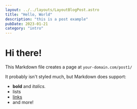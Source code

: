 ```yaml
---
layout: ../../layouts/LayoutBlogPost.astro
title: "Hello, World"
description: "this is a post example"
pubDate: 2023-01-21
category: "intro"
---
```


# Hi there!

This Markdown file creates a page at `your-domain.com/post1/`

It probably isn't styled much, but Markdown does support:

- **bold** and _italics._
- lists
- [links](https://astro.build)
- and more!
